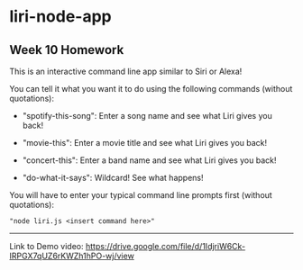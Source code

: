 # liri-node-app
Week 10 Homework
--------------------------------------

This is an interactive command line app similar to Siri or Alexa!

You can tell it what you want it to do using the following commands (without quotations):

+ "spotify-this-song": Enter a song name and see what Liri gives you back!

+ "movie-this": Enter a movie title and see what Liri gives you back!

+ "concert-this": Enter a band name and see what Liri gives you back!

+ "do-what-it-says": Wildcard! See what happens!


You will have to enter your typical command line prompts first (without quotations):

```
"node liri.js <insert command here>"
```

---------------------------------------

Link to Demo video: https://drive.google.com/file/d/1IdjriW6Ck-IRPGX7qUZ6rKWZh1hPO-wj/view

